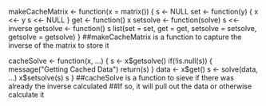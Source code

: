 makeCacheMatrix <- function(x = matrix()) {
        s <- NULL
        set <- function(y) {
                x <<- y
                s <<- NULL
        }
        get <- function() x
        setsolve <- function(solve) s <<- inverse
        getsolve <- function() s
        list(set = set, get = get,
             setsolve = setsolve,
             getsolve = getsolve)
}
##makeCacheMatrix is a function to capture the inverse of the matrix to store it 

cacheSolve <- function(x, ...) {
        s <- x$getsolve()
        if(!is.null(s)) {
                message("Getting Cached Data")
                return(s)
        }
        data <- x$get()
        s <- solve(data, ...)
        x$setsolve(s)
        s
}
##cacheSolve is a function to sieve if there was already the inverse calculated 
##If so, it will pull out the data or otherwise calculate it
